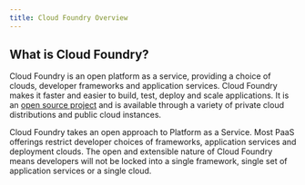 ```yaml
---
title: Cloud Foundry Overview
---
```


## What is Cloud Foundry?

Cloud Foundry is an open platform as a service, providing a choice of clouds, developer frameworks and application services. Cloud Foundry makes it faster and easier to build, test, deploy and scale applications. It is an [open source project](https://github.com/cloudfoundry) and is available through a variety of private cloud distributions and public cloud instances.

Cloud Foundry takes an open approach to Platform as a Service. Most PaaS offerings restrict developer choices of frameworks, application services and deployment clouds. The open and extensible nature of Cloud Foundry means developers will not be locked into a single framework, single set of application services or a single cloud.
